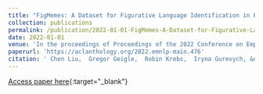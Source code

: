 ```yaml
---
title: "FigMemes: A Dataset for Figurative Language Identification in Politically-Opinionated Memes"
collection: publications
permalink: /publication/2022-01-01-FigMemes-A-Dataset-for-Figurative-Language-Identification-in-Politically-Opinionated-Memes
date: 2022-01-01
venue: 'In the proceedings of Proceedings of the 2022 Conference on Empirical Methods in Natural Language Processing, EMNLP 2022, Abu Dhabi, United Arab Emirates, December 7-11, 2022'
paperurl: 'https://aclanthology.org/2022.emnlp-main.476'
citation: ' Chen Liu,  Gregor Geigle,  Robin Krebs,  Iryna Gurevych, &quot;FigMemes: A Dataset for Figurative Language Identification in Politically-Opinionated Memes.&quot; In the proceedings of Proceedings of the 2022 Conference on Empirical Methods in Natural Language Processing, EMNLP 2022, Abu Dhabi, United Arab Emirates, December 7-11, 2022, 2022.'
---
```

[Access paper here](https://aclanthology.org/2022.emnlp-main.476){:target="_blank"}
